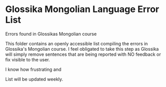 # Glossika Mongolian Language Error List
Errors found in Glossikas Mongolian course

This folder contains an openly accessible list compiling the errors in Glossika's Mongolian course. 
I feel obligated to take this step as Glossika will simply remove sentences that are being reported with NO feedback or fix visible to the user.

I know how frustrating and 

List will be updated weekly.
